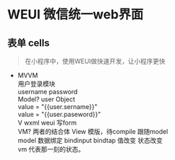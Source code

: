 #  WEUI 微信统一web界面

## 表单 cells
>在小程序中，使用WEUI做快速开发，让小程序更快
 - MVVM  
用户登录模块  
username password  
Model? user Object  
value = "{{user.sername}}"  
value = "{{user.paseword}}"  
V wxml weui 写form  
VM? 两者的结合体 View 模版，待compile 跟随model  
model 数据绑定 bindinput bindtap 值改变 状态改变  
vm 代表那一刻的状态。 

